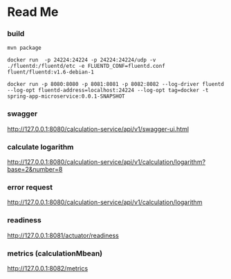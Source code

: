 # Read Me
### build
```
mvn package

docker run  -p 24224:24224 -p 24224:24224/udp -v ./fluentd:/fluentd/etc -e FLUENTD_CONF=fluentd.conf fluent/fluentd:v1.6-debian-1

docker run -p 8080:8080 -p 8081:8081 -p 8082:8082 --log-driver fluentd --log-opt fluentd-address=localhost:24224 --log-opt tag=docker -t spring-app-microservice:0.0.1-SNAPSHOT
```
### swagger
http://127.0.0.1:8080/calculation-service/api/v1/swagger-ui.html

### calculate logarithm
http://127.0.0.1:8080/calculation-service/api/v1/calculation/logarithm?base=2&number=8

### error request
http://127.0.0.1:8080/calculation-service/api/v1/calculation/logarithm

### readiness
http://127.0.0.1:8081/actuator/readiness

### metrics (calculationMbean)
http://127.0.0.1:8082/metrics
